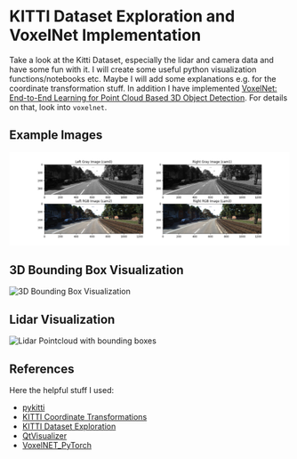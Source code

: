 # KITTI Dataset Exploration and VoxelNet Implementation

Take a look at the Kitti Dataset, especially the lidar and camera data and have some fun with it. I will create some useful python visualization functions/notebooks etc. Maybe I will add some explanations e.g. for the coordinate transformation stuff. In addition I have implemented [VoxelNet: End-to-End Learning for Point Cloud Based 3D Object Detection](https://arxiv.org/abs/1711.06396). For details on that, look into `voxelnet`. 

## Example Images

![Four camera plots](assets/images.png)

## 3D Bounding Box Visualization

![3D Bounding Box Visualization](assets/3d_bboxes.gif)

## Lidar Visualization

![Lidar Pointcloud with bounding boxes](assets/pcl_data.gif)

## References 

Here the helpful stuff I used:

* [pykitti](https://github.com/utiasSTARS/pykitti)
* [KITTI Coordinate Transformations](https://towardsdatascience.com/kitti-coordinate-transformations-125094cd42fb)
* [KITTI Dataset Exploration](https://github.com/navoshta/KITTI-Dataset)
* [QtVisualizer](https://github.com/MarkMuth/QtKittiVisualizer)
* [VoxelNET_PyTorch](https://github.com/Hqss/VoxelNet_PyTorch)
